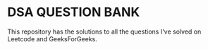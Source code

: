 # DSA QUESTION BANK
This repository has the solutions to all the questions I've solved on Leetcode and GeeksForGeeks.
